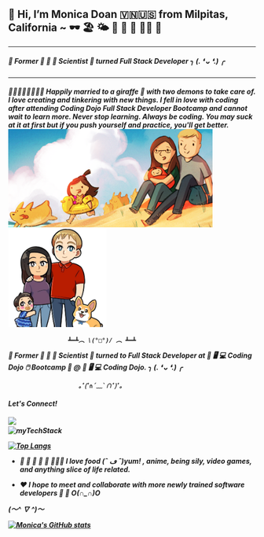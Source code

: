 <h2> 👋 Hi, I’m Monica Doan 🇻🇳🇺🇸 from Milpitas, California ~ 🕶 🏖 🌤 🧋 🍱 🍔 🤙🏼 🍜 </h2>
<hr/>

<h5>
👀 Former 🧫 🧪 🐁 Scientist 🔬 turned Full Stack Developer ╮ (. ❛ ᴗ ❛.) ╭
</h5>
<hr/>

<h5>
🧑🏼👩🏻👧🏻👦🏻 Happily married to a giraffe 🦒 with two demons to take care of. I love creating and tinkering with new things. I fell in love with coding after attending Coding Dojo Full Stack Developer Bootcamp and cannot wait to learn more.    Never stop learning.  Always be coding.  You may suck at it at first but if you push yourself and practice, you'll get better.  

<div>
     <img src="https://github.com/mtvdoan/mtvdoan/blob/main/smaller%20family%20commision.png" style="height: 200px; max-width: auto"/>
     <img src="https://github.com/mtvdoan/mtvdoan/blob/main/FB_IMG_1533913528303.jpg" style="height: 200px; max-width: auto"/>
</div>
     
                     ┻━┻︵ \(°□°)/ ︵ ┻━┻

👀 Former 🧫 🧪 🐁 Scientist 🔬 turned to Full Stack Developer at 💾 🖥️ 💻 Coding Dojo 🖱️ Bootcamp 🥷 @ 💾 🖥️ 💻 Coding Dojo. ╮ (. ❛ ᴗ ❛.) ╭



                        ｡ﾟ(ﾟ∩´﹏`∩ﾟ)ﾟ｡

<div>
     <h4>Let's Connect!</h4>
     <a href="https://www.linkedin.com/in/monica-tv-doan/">
          <img style="border: 2px white" src="https://img.shields.io/badge/LinkedIn-0077B5?style=for-the-badge&logo=linkedin&logoColor=white">
     </a>
</div>
<div>
     <img style="border: 2px white" src="https://github-readme-tech-stack.vercel.app/api/cards?title=My%20Tech%20Stack&lineCount=4&theme=tokyonight&align=left&line1=HTML5,HTML,E34F26;CSS3,CSS3,1572B6;Bootstrap,Bootstrap,7952B3;JavaScript,JavaScript,F7DF1E;&line2=Node.js,Node.js,339933;Python,Python,3776AB;Flask,Flask,29B5E8;React,React,61DAFB;&line3=MySQL,MySQL,4479A1;Spring,Spring,6DB33F;Java,Java,2F2625;MongoDB,MongoDB,47A248;&line4=Microsoft%20Office,Microsoft%20Office,D83B01;&line4=Microsoft%20Office,Microsoft%20Office,D83B01;" alt="myTechStack"/>
</div>

[![Top Langs](https://github-readme-stats.vercel.app/api/top-langs/?username=mtvdoan&layout=compact&theme=tokyonight)](https://github.com/mtvdoan/github-readme-stats)
    
    
- 🍘 🍙 🍛 🥘 🍜 🍲🍝🍚 I love food (ˆ ڡ ˆ)yum! , anime, being sily, video games, and anything slice of life related. 

- ❤️ I hope to meet and collaborate with more newly trained software developers 🥰 🤗  O(∩_∩)O

(〜^ ∇ ^)〜

[![Monica's GitHub stats](https://github-readme-stats.vercel.app/api?username=mtvdoan&&theme=tokyonight)](https://github.com/mtvdoan/github-readme-stats)
</h5>
